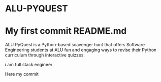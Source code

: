 # ALU-PYQUEST
# My first commit README.md
ALU PyQuest is a Python-based scavenger hunt that offers Software Engineering students at ALU fun and engaging ways to revise their Python curriculum through interactive quizzes.

i am full stack engineer


Here my commit
